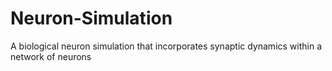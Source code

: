 # Neuron-Simulation
A biological neuron simulation that incorporates synaptic dynamics within a network of neurons
